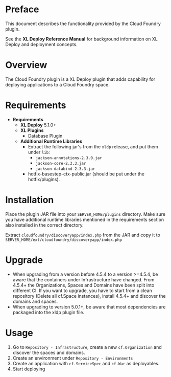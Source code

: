 # Preface #

This document describes the functionality provided by the Cloud Foundry plugin.

See the **XL Deploy Reference Manual** for background information on XL Deploy and deployment concepts.

# Overview #

The Cloud Foundry plugin is a XL Deploy plugin that adds capability for deploying applications to a Cloud Foundry space.

# Requirements #

* **Requirements**
	* **XL Deploy** 5.1.0+
	* **XL Plugins**
		* Database Plugin
	* **Additional Runtime Libraries**
	    * Extract the following jar's from the `xldp` release, and put them under `lib`:
	        * `jackson-annotations-2.3.0.jar`
	        * `jackson-core-2.3.3.jar`
	        * `jackson-databind-2.3.3.jar`
	    * hotfix-basestep-ctx-public.jar (should be put under the hotfix/plugins).

# Installation #

Place the plugin JAR file into your `SERVER_HOME/plugins` directory.   Make sure you have additional runtime libraries mentioned in the requirements section also installed in the correct directory.

Extract `cloudfoundry/discoveryapp/index.php` from the JAR and copy it to `SERVER_HOME/ext/cloudfoundry/discoveryapp/index.php`

# Upgrade #

* When upgrading from a version before 4.5.4 to a version >=4.5.4, be aware that the containers under Infrastructure have changed. From 4.5.4+ the Organizations, Spaces and Domains have been split into different CI. If you want to upgrade, you have to start from a clean repository (Delete all cf.Space instances), install 4.5.4+ and discover the domains and spaces.
* When upgrading to version 5.0.1+, be aware that most dependencies are packaged into the xldp plugin file.

# Usage #

1. Go to `Repository - Infrastructure`, create a new `cf.Organization` and discover the spaces and domains.
2. Create an environment under `Repository - Environments`
3. Create an application with `cf.ServiceSpec` and `cf.War` as deployables.
4. Start deploying
